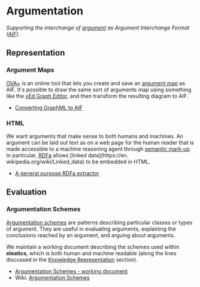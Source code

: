 # Argumentation

*Supporting the interchange of [argument](https://en.wikipedia.org/wiki/Argumentation_theory) as Argument Interchange Format ([AIF](http://www.argumentinterchange.org/)).*

## Representation

### Argument Maps
[OVA+](https://arg-tech.org/index.php/projects/ova-2/) is an online tool that lets you create and save an [argument map](https://en.wikipedia.org/wiki/Argument_map) as AIF. It's possible to draw the same sort of arguments map using something like the 
[yEd Graph Editor](https://www.yworks.com/products/yed), and then transform the resulting diagram to AIF.

* [Converting GraphML to AIF](https://github.com/dstl/eleatics/wiki/Argument-Maps)

### HTML
We want arguments that make sense to both humans and machines. An argument can be laid out text as on a web page for the human reader that is made accessible to a machine reasoning agent through [semantic mark-up](https://en.wikipedia.org/wiki/Semantic_HTML). In particular, [RDFa](https://en.wikipedia.org/wiki/RDFa) allows [linked data](https://en. wikipedia.org/wiki/Linked_data) to be embedded in HTML.

* [A general purpose RDFa extractor](https://github.com/dstl/eleatics/wiki/RDFa)

## Evaluation

### Argumentation Schemes

[Argumentation schemes](https://en.wikipedia.org/wiki/Argumentation_scheme) are patterns describing particular classes or types of argument. They are useful in evaluating arguments, explaining the conclusions reached by an argument, and arguing about arguments.

We maintain a working document describing the schemes used within **eleatics**, which is both human and machine readable (along the lines discussed in the [Knowledge Representation](KR) section).

* [Argumentation Schemes - working document](https://dstl.github.io/eleatics/argumentation/schemes.xhtml)
* Wiki: [Argumentation Schemes](https://github.com/dstl/eleatics/wiki/Argumentation-Schemes)
